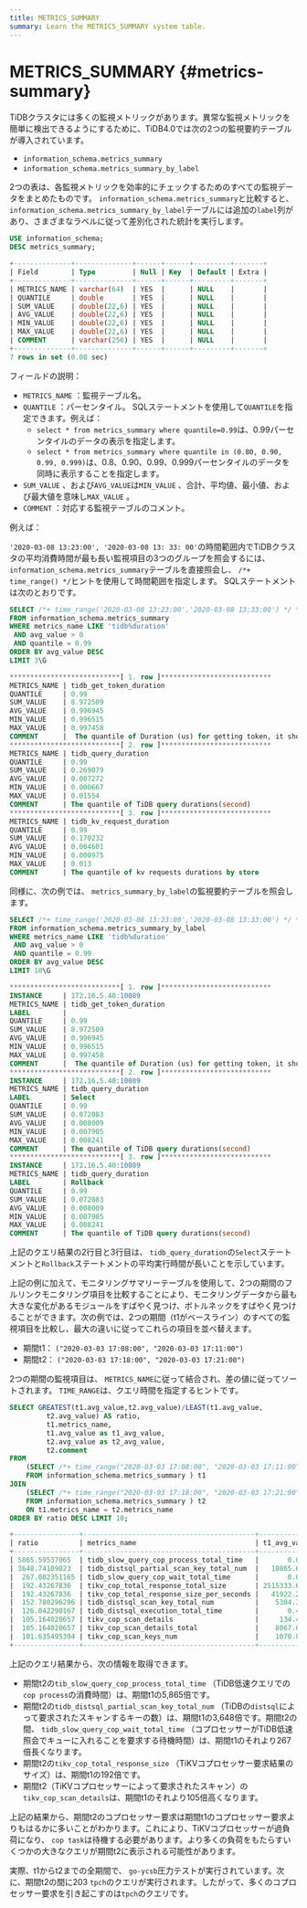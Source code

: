 ```yaml
---
title: METRICS_SUMMARY
summary: Learn the METRICS_SUMMARY system table.
---
```


# METRICS_SUMMARY {#metrics-summary}

TiDBクラスタには多くの監視メトリックがあります。異常な監視メトリックを簡単に検出できるようにするために、TiDB4.0では次の2つの監視要約テーブルが導入されています。

-   `information_schema.metrics_summary`
-   `information_schema.metrics_summary_by_label`

2つの表は、各監視メトリックを効率的にチェックするためのすべての監視データをまとめたものです。 `information_schema.metrics_summary`と比較すると、 `information_schema.metrics_summary_by_label`テーブルには追加の`label`列があり、さまざまなラベルに従って差別化された統計を実行します。


```sql
USE information_schema;
DESC metrics_summary;
```

```sql
+--------------+--------------+------+------+---------+-------+
| Field        | Type         | Null | Key  | Default | Extra |
+--------------+--------------+------+------+---------+-------+
| METRICS_NAME | varchar(64)  | YES  |      | NULL    |       |
| QUANTILE     | double       | YES  |      | NULL    |       |
| SUM_VALUE    | double(22,6) | YES  |      | NULL    |       |
| AVG_VALUE    | double(22,6) | YES  |      | NULL    |       |
| MIN_VALUE    | double(22,6) | YES  |      | NULL    |       |
| MAX_VALUE    | double(22,6) | YES  |      | NULL    |       |
| COMMENT      | varchar(256) | YES  |      | NULL    |       |
+--------------+--------------+------+------+---------+-------+
7 rows in set (0.00 sec)
```

フィールドの説明：

-   `METRICS_NAME` ：監視テーブル名。
-   `QUANTILE` ：パーセンタイル。 SQLステートメントを使用して`QUANTILE`を指定できます。例えば：
    -   `select * from metrics_summary where quantile=0.99`は、0.99パーセンタイルのデータの表示を指定します。
    -   `select * from metrics_summary where quantile in (0.80, 0.90, 0.99, 0.999)`は、0.8、0.90、0.99、0.999パーセンタイルのデータを同時に表示することを指定します。
-   `SUM_VALUE` 、および`AVG_VALUE`は`MIN_VALUE` 、合計、平均値、最小値、および最大値を意味し`MAX_VALUE` 。
-   `COMMENT` ：対応する監視テーブルのコメント。

例えば：

`'2020-03-08 13:23:00', '2020-03-08 13: 33: 00'`の時間範囲内でTiDBクラスタの平均消費時間が最も長い監視項目の3つのグループを照会するには、 `information_schema.metrics_summary`テーブルを直接照会し、 `/*+ time_range() */`ヒントを使用して時間範囲を指定します。 SQLステートメントは次のとおりです。


```sql
SELECT /*+ time_range('2020-03-08 13:23:00','2020-03-08 13:33:00') */ *
FROM information_schema.metrics_summary
WHERE metrics_name LIKE 'tidb%duration'
 AND avg_value > 0
 AND quantile = 0.99
ORDER BY avg_value DESC
LIMIT 3\G
```

```sql
***************************[ 1. row ]***************************
METRICS_NAME | tidb_get_token_duration
QUANTILE     | 0.99
SUM_VALUE    | 8.972509
AVG_VALUE    | 0.996945
MIN_VALUE    | 0.996515
MAX_VALUE    | 0.997458
COMMENT      |  The quantile of Duration (us) for getting token, it should be small until concurrency limit is reached(second)
***************************[ 2. row ]***************************
METRICS_NAME | tidb_query_duration
QUANTILE     | 0.99
SUM_VALUE    | 0.269079
AVG_VALUE    | 0.007272
MIN_VALUE    | 0.000667
MAX_VALUE    | 0.01554
COMMENT      | The quantile of TiDB query durations(second)
***************************[ 3. row ]***************************
METRICS_NAME | tidb_kv_request_duration
QUANTILE     | 0.99
SUM_VALUE    | 0.170232
AVG_VALUE    | 0.004601
MIN_VALUE    | 0.000975
MAX_VALUE    | 0.013
COMMENT      | The quantile of kv requests durations by store
```

同様に、次の例では、 `metrics_summary_by_label`の監視要約テーブルを照会します。


```sql
SELECT /*+ time_range('2020-03-08 13:23:00','2020-03-08 13:33:00') */ *
FROM information_schema.metrics_summary_by_label
WHERE metrics_name LIKE 'tidb%duration'
 AND avg_value > 0
 AND quantile = 0.99
ORDER BY avg_value DESC
LIMIT 10\G
```

```sql
***************************[ 1. row ]***************************
INSTANCE     | 172.16.5.40:10089
METRICS_NAME | tidb_get_token_duration
LABEL        |
QUANTILE     | 0.99
SUM_VALUE    | 8.972509
AVG_VALUE    | 0.996945
MIN_VALUE    | 0.996515
MAX_VALUE    | 0.997458
COMMENT      |  The quantile of Duration (us) for getting token, it should be small until concurrency limit is reached(second)
***************************[ 2. row ]***************************
INSTANCE     | 172.16.5.40:10089
METRICS_NAME | tidb_query_duration
LABEL        | Select
QUANTILE     | 0.99
SUM_VALUE    | 0.072083
AVG_VALUE    | 0.008009
MIN_VALUE    | 0.007905
MAX_VALUE    | 0.008241
COMMENT      | The quantile of TiDB query durations(second)
***************************[ 3. row ]***************************
INSTANCE     | 172.16.5.40:10089
METRICS_NAME | tidb_query_duration
LABEL        | Rollback
QUANTILE     | 0.99
SUM_VALUE    | 0.072083
AVG_VALUE    | 0.008009
MIN_VALUE    | 0.007905
MAX_VALUE    | 0.008241
COMMENT      | The quantile of TiDB query durations(second)
```

上記のクエリ結果の2行目と3行目は、 `tidb_query_duration`の`Select`ステートメントと`Rollback`ステートメントの平均実行時間が長いことを示しています。

上記の例に加えて、モニタリングサマリーテーブルを使用して、2つの期間のフルリンクモニタリング項目を比較することにより、モニタリングデータから最も大きな変化があるモジュールをすばやく見つけ、ボトルネックをすばやく見つけることができます。次の例では、2つの期間（t1がベースライン）のすべての監視項目を比較し、最大の違いに従ってこれらの項目を並べ替えます。

-   期間t1： `("2020-03-03 17:08:00", "2020-03-03 17:11:00")`
-   期間t2： `("2020-03-03 17:18:00", "2020-03-03 17:21:00")`

2つの期間の監視項目は、 `METRICS_NAME`に従って結合され、差の値に従ってソートされます。 `TIME_RANGE`は、クエリ時間を指定するヒントです。


```sql
SELECT GREATEST(t1.avg_value,t2.avg_value)/LEAST(t1.avg_value,
         t2.avg_value) AS ratio,
         t1.metrics_name,
         t1.avg_value as t1_avg_value,
         t2.avg_value as t2_avg_value,
         t2.comment
FROM
    (SELECT /*+ time_range("2020-03-03 17:08:00", "2020-03-03 17:11:00")*/ *
    FROM information_schema.metrics_summary ) t1
JOIN
    (SELECT /*+ time_range("2020-03-03 17:18:00", "2020-03-03 17:21:00")*/ *
    FROM information_schema.metrics_summary ) t2
    ON t1.metrics_name = t2.metrics_name
ORDER BY ratio DESC LIMIT 10;
```

```sql
+----------------+------------------------------------------+----------------+------------------+---------------------------------------------------------------------------------------------+
| ratio          | metrics_name                             | t1_avg_value   | t2_avg_value     | comment                                                                                     |
+----------------+------------------------------------------+----------------+------------------+---------------------------------------------------------------------------------------------+
| 5865.59537065  | tidb_slow_query_cop_process_total_time   |       0.016333 |        95.804724 | The total time of TiDB slow query statistics with slow query total cop process time(second) |
| 3648.74109023  | tidb_distsql_partial_scan_key_total_num  |   10865.666667 |  39646004.4394   | The total num of distsql partial scan key numbers                                           |
|  267.002351165 | tidb_slow_query_cop_wait_total_time      |       0.003333 |         0.890008 | The total time of TiDB slow query statistics with slow query total cop wait time(second)    |
|  192.43267836  | tikv_cop_total_response_total_size       | 2515333.66667  | 484032394.445    |                                                                                             |
|  192.43267836  | tikv_cop_total_response_size_per_seconds |   41922.227778 |   8067206.57408  |                                                                                             |
|  152.780296296 | tidb_distsql_scan_key_total_num          |    5304.333333 |    810397.618317 | The total num of distsql scan numbers                                                       |
|  126.042290167 | tidb_distsql_execution_total_time        |       0.421622 |        53.142143 | The total time of distsql execution(second)                                                 |
|  105.164020657 | tikv_cop_scan_details                    |     134.450733 |     14139.379665 |                                                                                             |
|  105.164020657 | tikv_cop_scan_details_total              |    8067.043981 |    848362.77991  |                                                                                             |
|  101.635495394 | tikv_cop_scan_keys_num                   |    1070.875    |    108838.91113  |                                                                                             |
+----------------+------------------------------------------+----------------+------------------+---------------------------------------------------------------------------------------------+
```

上記のクエリ結果から、次の情報を取得できます。

-   期間t2の`tib_slow_query_cop_process_total_time` （TiDB低速クエリでの`cop process`の消費時間）は、期間t1の5,865倍です。
-   期間t2の`tidb_distsql_partial_scan_key_total_num` （TiDBの`distsql`によって要求されたスキャンするキーの数）は、期間t1の3,648倍です。期間t2の間、 `tidb_slow_query_cop_wait_total_time` （コプロセッサーがTiDB低速照会でキューに入れることを要求する待機時間）は、期間t1のそれより267倍長くなります。
-   期間t2の`tikv_cop_total_response_size` （TiKVコプロセッサー要求結果のサイズ）は、期間t1の192倍です。
-   期間t2（TiKVコプロセッサーによって要求されたスキャン）の`tikv_cop_scan_details`は、期間t1のそれより105倍高くなります。

上記の結果から、期間t2のコプロセッサー要求は期間t1のコプロセッサー要求よりもはるかに多いことがわかります。これにより、TiKVコプロセッサーが過負荷になり、 `cop task`は待機する必要があります。より多くの負荷をもたらすいくつかの大きなクエリが期間t2に表示される可能性があります。

実際、t1からt2までの全期間で、 `go-ycsb`圧力テストが実行されています。次に、期間t2の間に203 `tpch`のクエリが実行されます。したがって、多くのコプロセッサー要求を引き起こすのは`tpch`のクエリです。
